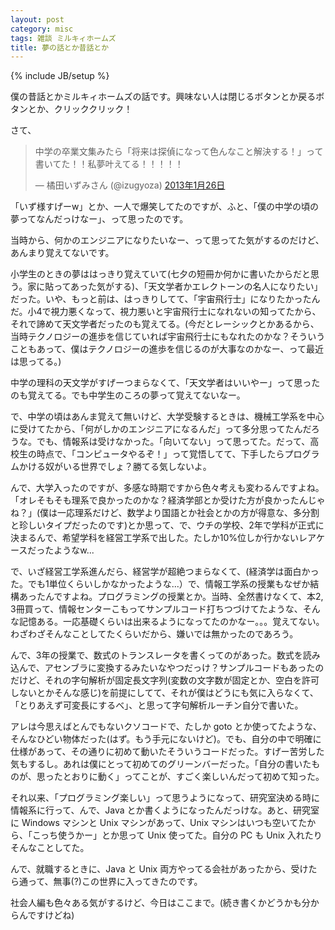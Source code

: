 ```yaml
---
layout: post
category: misc
tags: 雑談 ミルキィホームズ
title: 夢の話とか昔話とか
---
```

{% include JB/setup %}

僕の昔話とかミルキィホームズの話です。興味ない人は閉じるボタンとか戻るボタンとか、クリッククリック！

さて、

<blockquote class="twitter-tweet" lang="ja"><p>中学の卒業文集みたら「将来は探偵になって色んなこと解決する！」って書いてた！！私夢叶えてる！！！！！</p>&mdash; 橘田いずみさん (@izugyoza) <a href="https://twitter.com/izugyoza/status/295163384217866241">2013年1月26日</a></blockquote>
<script async src="//platform.twitter.com/widgets.js" charset="utf-8"></script>

「いず様すげーw」とか、一人で爆笑してたのですが、ふと、「僕の中学の頃の夢ってなんだっけなー」、って思ったのです。

当時から、何かのエンジニアになりたいなー、って思ってた気がするのだけど、あんまり覚えてないです。

小学生のときの夢ははっきり覚えていて(七夕の短冊か何かに書いたからだと思う。家に貼ってあった気がする)、「天文学者かエレクトーンの名人になりたい」だった。いや、もっと前は、はっきりしてて、「宇宙飛行士」になりたかったんだ。小4で視力悪くなって、視力悪いと宇宙飛行士になれないの知ってたから、それで諦めて天文学者だったのも覚えてる。(今だとレーシックとかあるから、当時テクノロジーの進歩を信じていれば宇宙飛行士にもなれたのかな？そういうこともあって、僕はテクノロジーの進歩を信じるのが大事なのかなー、って最近は思ってる。)

中学の理科の天文学がすげーつまらなくて、「天文学者はいいやー」って思ったのも覚えてる。でも中学生のころの夢って覚えてないなー。

で、中学の頃はあんま覚えて無いけど、大学受験するときは、機械工学系を中心に受けてたから、「何がしかのエンジニアになるんだ」って多分思ってたんだろうな。でも、情報系は受けなかった。「向いてない」って思ってた。だって、高校生の時点で、「コンピュータやるぞ！」って覚悟してて、下手したらプログラムかける奴がいる世界でしょ？勝てる気しないよ。

んで、大学入ったのですが、多感な時期ですから色々考えも変わるんですよね。「オレそもそも理系で良かったのかな？経済学部とか受けた方が良かったんじゃね？」(僕は一応理系だけど、数学より国語とか社会とかの方が得意な、多分割と珍しいタイプだったのです)とか思って、で、ウチの学校、2年で学科が正式に決まるんで、希望学科を経営工学系で出した。たしか10%位しか行かないレアケースだったようなw...

で、いざ経営工学系進んだら、経営学が超絶つまらなくて、(経済学は面白かった。でも1単位くらいしかなかったような...）で、情報工学系の授業もなぜか結構あったんですよね。プログラミングの授業とか。当時、全然書けなくて、本2, 3冊買って、情報センターこもってサンプルコード打ちつづけてたような、そんな記憶ある。一応基礎くらいは出来るようになってたのかなー。。。覚えてない。わざわざそんなことしてたくらいだから、嫌いでは無かったのであろう。

んで、3年の授業で、数式のトランスレータを書くってのがあった。数式を読み込んで、アセンブラに変換するみたいなやつだっけ？サンプルコードもあったのだけど、それの字句解析が固定長文字列(変数の文字数が固定とか、空白を許可しないとかそんな感じ)を前提にしてて、それが僕はどうにも気に入らなくて、「とりあえず可変長にするべ」、と思って字句解析ルーチン自分で書いた。

アレは今思えばとんでもないクソコードで、たしか goto とか使ってたような、そんなひどい物体だった(はず。もう手元にないけど)。でも、自分の中で明確に仕様があって、その通りに初めて動いたそういうコードだった。すげー苦労した気もするし。あれは僕にとって初めてのグリーンバーだった。「自分の書いたものが、思ったとおりに動く」ってことが、すごく楽しいんだって初めて知った。

それ以来、「プログラミング楽しい」って思うようになって、研究室決める時に情報系に行って、んで、Java とか書くようになったんだっけな。あと、研究室に Windows マシンと Unix マシンがあって、Unix マシンはいつも空いてたから、「こっち使うかー」とか思って Unix 使ってた。自分の PC も Unix 入れたりそんなことしてた。

んで、就職するときに、Java と Unix 両方やってる会社があったから、受けたら通って、無事(?)この世界に入ってきたのです。

社会人編も色々ある気がするけど、今日はここまで。(続き書くかどうかも分からんですけどね)
